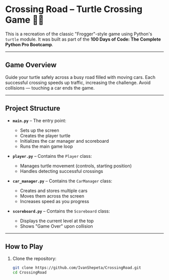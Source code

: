 # Crossing Road – Turtle Crossing Game 🐢🚗

This is a recreation of the classic "Frogger"-style game using Python's `turtle` module. It was built as part of the **100 Days of Code: The Complete Python Pro Bootcamp**.

---

##  Game Overview

Guide your turtle safely across a busy road filled with moving cars. Each successful crossing speeds up traffic, increasing the challenge. Avoid collisions — touching a car ends the game.

---

##  Project Structure

- **`main.py`** – The entry point:
  - Sets up the screen
  - Creates the player turtle
  - Initializes the car manager and scoreboard
  - Runs the main game loop

- **`player.py`** – Contains the `Player` class:
  - Manages turtle movement (controls, starting position)
  - Handles detecting successful crossings

- **`car_manager.py`** – Contains the `CarManager` class:
  - Creates and stores multiple cars
  - Moves them across the screen
  - Increases speed as you progress

- **`scoreboard.py`** – Contains the `Scoreboard` class:
  - Displays the current level at the top
  - Shows "Game Over" upon collision

---

##  How to Play

1. Clone the repository:
   ```bash
   git clone https://github.com/IvanShepeta/CrossingRoad.git
   cd CrossingRoad

